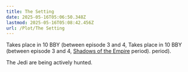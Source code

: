 ```yaml
---
title: The Setting
date: 2025-05-16T05:06:50.348Z
lastmod: 2025-05-16T05:08:42.456Z
url: /Plot/The Setting
---
```

Takes place in 10 BBY (between episode 3 and 4, Takes place in 10 BBY (between episode 3 and 4, [Shadows of the Empire](https://en.wikipedia.org/wiki/Star_Wars:_Shadows_of_the_Empire) period). period).

The Jedi are being actively hunted.

